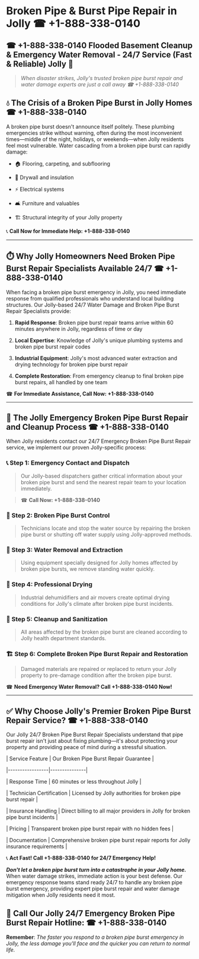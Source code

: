 # Broken Pipe & Burst Pipe Repair in Jolly ☎ +1-888-338-0140  
## ☎ +1-888-338-0140 Flooded Basement Cleanup & Emergency Water Removal - 24/7 Service (Fast & Reliable) Jolly 🚨  

> *When disaster strikes, Jolly's trusted broken pipe burst repair and water damage experts are just a call away ☎ +1-888-338-0140*  

## 💧 The Crisis of a Broken Pipe Burst in Jolly Homes ☎ +1-888-338-0140  

A broken pipe burst doesn't announce itself politely. These plumbing emergencies strike without warning, often during the most inconvenient times—middle of the night, holidays, or weekends—when Jolly residents feel most vulnerable. Water cascading from a broken pipe burst can rapidly damage:  

* 🏠 Flooring, carpeting, and subflooring  
* 🧱 Drywall and insulation  
* ⚡ Electrical systems  
* 🛋️ Furniture and valuables  
* 🏗️ Structural integrity of your Jolly property  

📞 **Call Now for Immediate Help: +1-888-338-0140**  

---  

## ⏱️ Why Jolly Homeowners Need Broken Pipe Burst Repair Specialists Available 24/7 ☎ +1-888-338-0140  

When facing a broken pipe burst emergency in Jolly, you need immediate response from qualified professionals who understand local building structures. Our Jolly-based 24/7 Water Damage and Broken Pipe Burst Repair Specialists provide:  

1. **Rapid Response**: Broken pipe burst repair teams arrive within 60 minutes anywhere in Jolly, regardless of time or day  
2. **Local Expertise**: Knowledge of Jolly's unique plumbing systems and broken pipe burst repair codes  
3. **Industrial Equipment**: Jolly's most advanced water extraction and drying technology for broken pipe burst repair  
4. **Complete Restoration**: From emergency cleanup to final broken pipe burst repairs, all handled by one team  

☎ **For Immediate Assistance, Call Now: +1-888-338-0140**  

---  

## 🔧 The Jolly Emergency Broken Pipe Burst Repair and Cleanup Process ☎ +1-888-338-0140  

When Jolly residents contact our 24/7 Emergency Broken Pipe Burst Repair service, we implement our proven Jolly-specific process:  

### 📞 Step 1: Emergency Contact and Dispatch  
> Our Jolly-based dispatchers gather critical information about your broken pipe burst and send the nearest repair team to your location immediately.  
> ☎ **Call Now: +1-888-338-0140**  

### 🚿 Step 2: Broken Pipe Burst Control  
> Technicians locate and stop the water source by repairing the broken pipe burst or shutting off water supply using Jolly-approved methods.  

### 🌊 Step 3: Water Removal and Extraction  
> Using equipment specially designed for Jolly homes affected by broken pipe bursts, we remove standing water quickly.  

### 💨 Step 4: Professional Drying  
> Industrial dehumidifiers and air movers create optimal drying conditions for Jolly's climate after broken pipe burst incidents.  

### 🧼 Step 5: Cleanup and Sanitization  
> All areas affected by the broken pipe burst are cleaned according to Jolly health department standards.  

### 🏗️ Step 6: Complete Broken Pipe Burst Repair and Restoration  
> Damaged materials are repaired or replaced to return your Jolly property to pre-damage condition after the broken pipe burst.  

☎ **Need Emergency Water Removal? Call +1-888-338-0140 Now!**  

---  

## ✅ Why Choose Jolly's Premier Broken Pipe Burst Repair Service? ☎ +1-888-338-0140  

Our Jolly 24/7 Broken Pipe Burst Repair Specialists understand that pipe burst repair isn't just about fixing plumbing—it's about protecting your property and providing peace of mind during a stressful situation.  

| Service Feature | Our Broken Pipe Burst Repair Guarantee |  
|-----------------|---------------|  
| Response Time | 60 minutes or less throughout Jolly |  
| Technician Certification | Licensed by Jolly authorities for broken pipe burst repair |  
| Insurance Handling | Direct billing to all major providers in Jolly for broken pipe burst incidents |  
| Pricing | Transparent broken pipe burst repair with no hidden fees |  
| Documentation | Comprehensive broken pipe burst repair reports for Jolly insurance requirements |  

📞 **Act Fast! Call +1-888-338-0140 for 24/7 Emergency Help!**  

***Don't let a broken pipe burst turn into a catastrophe in your Jolly home.*** When water damage strikes, immediate action is your best defense. Our emergency response teams stand ready 24/7 to handle any broken pipe burst emergency, providing expert pipe burst repair and water damage mitigation when Jolly residents need it most.  

## 📱 Call Our Jolly 24/7 Emergency Broken Pipe Burst Repair Hotline: ☎ +1-888-338-0140  

**Remember**: *The faster you respond to a broken pipe burst emergency in Jolly, the less damage you'll face and the quicker you can return to normal life.*